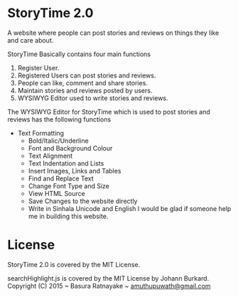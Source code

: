 # StoryTime 2.0
A website where people can post stories and reviews on things they like and care about.

StoryTime Basically contains four main functions
  1. Register User.
  2. Registered Users can post stories and reviews.
  3. People can like, comment and share stories.
  4. Maintain stories and reviews posted by users.
  5. WYSIWYG Editor used to write stories and reviews.
  
The WYSIWYG Editor for StoryTime which is used to post stories and reviews has the following functions
  - Text Formatting
    - Bold/Italic/Underline
    - Font and Background Colour
    - Text Alignment
    - Text Indentation and Lists
    - Insert Images, Links and Tables
    - Find and Replace Text
    - Change Font Type and Size
    - View HTML Source
    - Save Changes to the website directly
    - Write in Sinhala Unicode and English
I would be glad if someone help me in building this website.


# License

StoryTime 2.0 is covered by the MIT License.

searchHighlight.js is covered by the MIT License by Johann Burkard.
Copyright (C) 2015 ~ Basura Ratnayake ~ amuthupuwath@gmail.com

